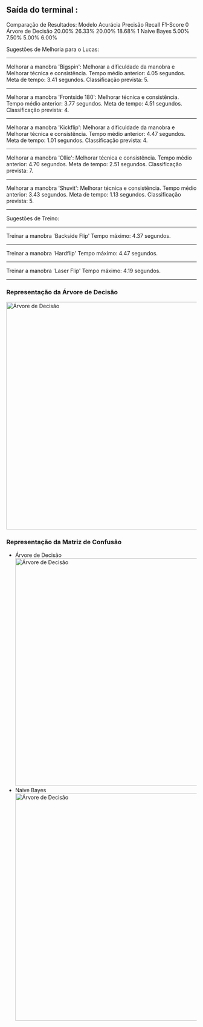 ## Saída do terminal :

Comparação de Resultados:
              Modelo Acurácia Precisão  Recall F1-Score
0  Árvore de Decisão   20.00%   26.33%  20.00%   18.68%
1        Naive Bayes    5.00%    7.50%   5.00%    6.00%

Sugestões de Melhoria para o Lucas:
_____________________________________________________________________________________________________
Melhorar a manobra 'Bigspin': Melhorar a dificuldade da manobra e Melhorar técnica e consistência.
Tempo médio anterior: 4.05 segundos.
Meta de tempo: 3.41 segundos.
Classificação prevista: 5.
_____________________________________________________________________________________________________
Melhorar a manobra 'Frontside 180': Melhorar técnica e consistência.
Tempo médio anterior: 3.77 segundos.
Meta de tempo: 4.51 segundos.
Classificação prevista: 4.
_____________________________________________________________________________________________________
Melhorar a manobra 'Kickflip': Melhorar a dificuldade da manobra e Melhorar técnica e consistência.
Tempo médio anterior: 4.47 segundos.
Meta de tempo: 1.01 segundos.
Classificação prevista: 4.
_____________________________________________________________________________________________________
Melhorar a manobra 'Ollie': Melhorar técnica e consistência.
Tempo médio anterior: 4.70 segundos.
Meta de tempo: 2.51 segundos.
Classificação prevista: 7.
_____________________________________________________________________________________________________
Melhorar a manobra 'Shuvit': Melhorar técnica e consistência.
Tempo médio anterior: 3.43 segundos.
Meta de tempo: 1.13 segundos.
Classificação prevista: 5.

-----------------------------------------------------------------------------------------------------

Sugestões de Treino:
_____________________________________________________________________________________________________
Treinar a manobra 'Backside Flip'
Tempo máximo: 4.37 segundos.
_____________________________________________________________________________________________________
Treinar a manobra 'Hardflip'
Tempo máximo: 4.47 segundos.
_____________________________________________________________________________________________________
Treinar a manobra 'Laser Flip'
Tempo máximo: 4.19 segundos.
_____________________________________________________________________________________________________

<html>
<h3>Representação da Árvore de Decisão</h3>

   <img src="https://lh3.googleusercontent.com/pw/AP1GczOn-aO7H6NZFqK8HVdDzg8eOdgeHjkaLd2qxrzzYkHrMmP6gUqyzWD-D82de2o0K2exTvpvARkSZbaqc-JkJ0-hnoLMmfNegfqgIf11shyVsIo9Dv308R3dqj1ij2Ygcl3q9rpS1h6jM-2pQQMR7vA1=w1536-h850-s-no-gm?authuser=0" alt="Árvore de Decisão" border="0" width="600"/>
<h3>Representação da Matriz de Confusão</h3>

<ul>
    <li>Árvore de Decisão
        <img src="https://lh3.googleusercontent.com/pw/AP1GczP3hcWdsbOz5SoCFoHY5aIfisdL3gTYEN8KbN9wd6b8ofLs5LIClTqbehNsOyADrLV13FjGItJptj4VDKfRulA_mifBRVexVkwtH8K-nY3-I-5tFn9VKHYiNjmcUzCh37-yUpRPpTd7nd5gLj0s3cTV=w640-h480-s-no-gm?authuser=0" alt="Árvore de Decisão" border="0" width="600"/>
    </li>
    <li>Naive Bayes
        <img src="https://lh3.googleusercontent.com/pw/AP1GczP3hcWdsbOz5SoCFoHY5aIfisdL3gTYEN8KbN9wd6b8ofLs5LIClTqbehNsOyADrLV13FjGItJptj4VDKfRulA_mifBRVexVkwtH8K-nY3-I-5tFn9VKHYiNjmcUzCh37-yUpRPpTd7nd5gLj0s3cTV=w640-h480-s-no-gm?authuser=0" alt="Árvore de Decisão" border="0" width="600"/>
    </li>
</ul>

</html>
